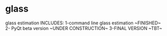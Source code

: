 # glass
glass estimation
INCLUDES:
1-command line glass estimation ~FINISHED~
2- PyQt beta version ~UNDER CONSTRUCTION~
3-FINAL VERSION ~TBT~
